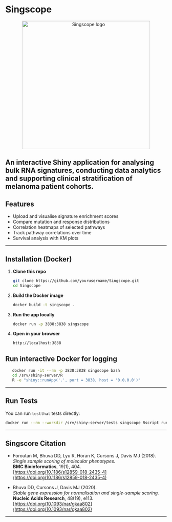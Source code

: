 # Singscope

<p align="center">
  <img src="https://github.com/user-attachments/assets/4b44ca28-5031-4d1b-b5a2-ef057ebf8b44" alt="Singscope logo" width="400"/>
</p>

An interactive Shiny application for analysing bulk RNA signatures, conducting data analytics and supporting clinical stratification of melanoma patient cohorts.
---

## Features

* Upload and visualise signature enrichment scores
* Compare mutation and response distributions
* Correlation heatmaps of selected pathways
* Track pathway correlations over time
* Survival analysis with KM plots
---
## Installation (Docker)

1. **Clone this repo**

   ```bash
   git clone https://github.com/yourusername/Singscope.git
   cd Singscope
   ```

2. **Build the Docker image**

   ```bash
   docker build -t singscope .
   ```

3. **Run the app locally**

   ```bash
   docker run -p 3838:3838 singscope
   ```

4. **Open in your browser**

   ```
   http://localhost:3838
   ```

## Run interactive Docker for logging 

```bash
   docker run -it --rm -p 3838:3838 singscope bash
   cd /srv/shiny-server/R
   R -e "shiny::runApp('.', port = 3838, host = '0.0.0.0')"
```

---

## Run Tests

You can run `testthat` tests directly:

```bash
docker run --rm --workdir /srv/shiny-server/tests singscope Rscript run_tests.R
```

---
## Singscore Citation 

- Foroutan M, Bhuva DD, Lyu R, Horan K, Cursons J, Davis MJ (2018).  
  *Single sample scoring of molecular phenotypes.*  
  **BMC Bioinformatics**, 19(1), 404.  
  [https://doi.org/10.1186/s12859-018-2435-4](https://doi.org/10.1186/s12859-018-2435-4)

- Bhuva DD, Cursons J, Davis MJ (2020).  
  *Stable gene expression for normalisation and single-sample scoring.*  
  **Nucleic Acids Research**, 48(19), e113.  
  [https://doi.org/10.1093/nar/gkaa802](https://doi.org/10.1093/nar/gkaa802)
---